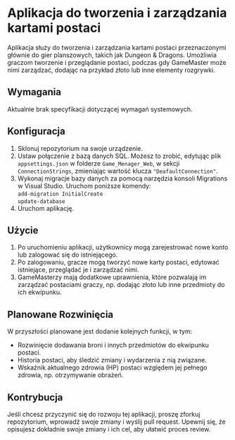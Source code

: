 <h1>Aplikacja do tworzenia i zarządzania kartami postaci</h1>

<p>Aplikacja służy do tworzenia i zarządzania kartami postaci przeznaczonymi głównie do gier planszowych, takich jak Dungeon & Dragons. Umożliwia graczom tworzenie i przeglądanie postaci, podczas gdy GameMaster może nimi zarządzać, dodając na przykład złoto lub inne elementy rozgrywki.</p>

<h2>Wymagania</h2>

<p>Aktualnie brak specyfikacji dotyczącej wymagań systemowych.</p>

<h2>Konfiguracja</h2>

<ol>
    <li>Sklonuj repozytorium na swoje urządzenie.</li>
    <li>Ustaw połączenie z bazą danych SQL. Możesz to zrobić, edytując plik <code>appsettings.json</code> w folderze <code>Game_Menager_Web</code>, w sekcji <code>ConnectionStrings</code>, zmieniając wartość klucza <code>"DeafaultConnection"</code>.</li>
    <li>Wykonaj migracje bazy danych za pomocą narzędzia konsoli Migrations w Visual Studio. Uruchom poniższe komendy:<br>
        <code>add-migration InitialCreate</code><br>
        <code>update-database</code></li>
    <li>Uruchom aplikację.</li>
</ol>

<h2>Użycie</h2>

<ol>
    <li>Po uruchomieniu aplikacji, użytkownicy mogą zarejestrować nowe konto lub zalogować się do istniejącego.</li>
    <li>Po zalogowaniu, gracze mogą tworzyć nowe karty postaci, edytować istniejące, przeglądać je i zarządzać nimi.</li>
    <li>GameMasterzy mają dodatkowe uprawnienia, które pozwalają im zarządzać postaciami graczy, np. dodając złoto lub inne przedmioty do ich ekwipunku.</li>
</ol>

<h2>Planowane Rozwinięcia</h2>

<p>W przyszłości planowane jest dodanie kolejnych funkcji, w tym:</p>
<ul>
    <li>Rozwinięcie dodawania broni i innych przedmiotów do ekwipunku postaci.</li>
    <li>Historia postaci, aby śledzić zmiany i wydarzenia z nią związane.</li>
    <li>Wskaźnik aktualnego zdrowia (HP) postaci względem jej pełnego zdrowia, np. otrzymywanie obrażeń.</li>
</ul>

<h2>Kontrybucja</h2>

<p>Jeśli chcesz przyczynić się do rozwoju tej aplikacji, proszę zforkuj repozytorium, wprowadź swoje zmiany i wyślij pull request. Upewnij się, że opisujesz dokładnie swoje zmiany i ich cel, aby ułatwić proces review.</p>

